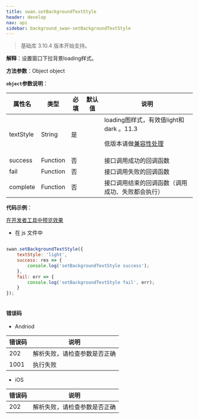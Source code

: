 ```yaml
---
title: swan.setBackgroundTextStyle
header: develop
nav: api
sidebar: background_swan-setBackgroundTextStyle
---
```


 
> 基础库 3.10.4 版本开始支持。

**解释**：设置窗口下拉背景loading样式。

**方法参数**：Object object

**`object`参数说明**：

|属性名 |类型  |必填 | 默认值 |说明|
|---- | ---- | ---- | ----|----|
|textStyle |String | 是| | loading图样式，有效值light和dark 。11.3 <p>低版本请做<a href="https://smartprogram.baidu.com/docs/develop/swan/compatibility/">兼容性处理</a>|
|success |Function  |  否 |   | 接口调用成功的回调函数 | 
|fail  |  Function |   否  |   | 接口调用失败的回调函数| 
|complete   | Function  |  否 |   |  接口调用结束的回调函数（调用成功、失败都会执行）| 

**代码示例**：

<a href="swanide://fragment/37955e937e5e221c983f1129861c38ae1569476821334" title="在开发者工具中预览效果" target="_self">在开发者工具中预览效果</a>


* 在 js 文件中

```js

swan.setBackgroundTextStyle({
    textStyle: 'light',
    success: res => {
        console.log('setBackgroundTextStyle success');
    },
    fail: err => {
        console.log('setBackgroundTextStyle fail', err);
    }
});
  
```



#### 错误码
* Andriod

|错误码|说明|
|--|--|
|202|解析失败，请检查参数是否正确      |
|1001|执行失败|

* iOS

|错误码|说明|
|--|--|
|202|解析失败，请检查参数是否正确      |   
